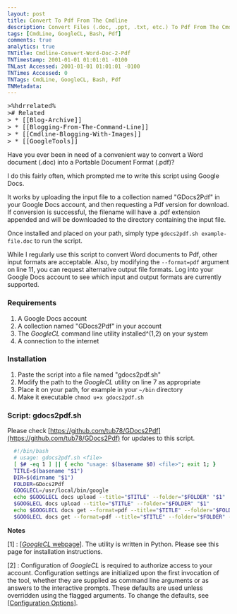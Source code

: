 ```yaml
---
layout: post
title: Convert To Pdf From The Cmdline
description: Convert Files (.doc, .ppt, .txt, etc.) To Pdf From The Cmdline
tags: [CmdLine, GoogleCL, Bash, Pdf]
comments: true
analytics: true
TNTitle: Cmdline-Convert-Word-Doc-2-Pdf
TNTimestamp: 2001-01-01 01:01:01 -0100
TNLast Accessed: 2001-01-01 01:01:01 -0100
TNTimes Accessed: 0
TNTags: CmdLine, GoogleCL, Bash, Pdf
TNMetadata: 
---
```




<pre class="action ideaaction">
>%hdrrelated%
># Related
> * [[Blog-Archive]]
> * [[Blogging-From-The-Command-Line]]
> * [[Cmdline-Blogging-With-Images]]
> * [[GoogleTools]]
</pre>

Have you ever been in need of a convenient way to convert a Word document (.doc) into a Portable Document Format (.pdf)?

I do this fairly often, which prompted me to write this script using Google Docs.

It works by uploading the input file to a collection named "GDocs2Pdf" in your Google Docs account, and then requesting a Pdf version for download.  If conversion is successful, the filename will have a .pdf extension appended and will be downloaded to the directory containing the input file.

Once installed and placed on your path, simply type `gdocs2pdf.sh example-file.doc` to run the script.

While I regularly use this script to convert Word documents to Pdf, other input formats are acceptable.  Also, by modifying the `--format=pdf` argument on line 11, you can request alternative output file formats.  Log into your Google Docs account to see which input and output formats are currently supported.


<!-- more -->

### Requirements

1. A Google Docs account
1. A collection named "GDocs2Pdf" in your account
1. The _GoogleCL_ command line utility installed^(1,2) on your system
1. A connection to the internet

### Installation

1. Paste the script into a file named "gdocs2pdf.sh"
1. Modify the path to the _GoogleCL_ utility on line 7 as appropriate
1. Place it on your path, for example in your `~/bin` directory
1. Make it executable `chmod u+x gdocs2pdf.sh`

### Script: gdocs2pdf.sh

Please check [https://github.com/tub78/GDocs2Pdf](https://github.com/tub78/GDocs2Pdf) for updates to this script.

``` bash
  #!/bin/bash
  # usage: gdocs2pdf.sh <file>
  [ $# -eq 1 ] || { echo "usage: $(basename $0) <file>"; exit 1; }
  TITLE=$(basename "$1")
  DIR=$(dirname "$1")
  FOLDER=GDocs2Pdf
  GOOGLECL=/usr/local/bin/google
  echo $GOOGLECL docs upload --title="$TITLE" --folder="$FOLDER" "$1"
  $GOOGLECL docs upload --title="$TITLE" --folder="$FOLDER" "$1"
  echo $GOOGLECL docs get --format=pdf --title="$TITLE" --folder="$FOLDER" --dest="$DIR"
  $GOOGLECL docs get --format=pdf --title="$TITLE" --folder="$FOLDER" --dest="$DIR"
```

__Notes__

[1]
: [[_GoogleCL_ webpage](http://code.google.com/p/googlecl/)].  The utility is written in Python.  Please see this page for installation instructions.

[2]
: Configuration of _GoogleCL_ is required to authorize access to your account.  Configuration settings are initialized upon the first invocation of the tool, whether they are supplied as command line arguments or as answers to the interactive prompts.  These defaults are used unless overridden using the flagged arguments.  To change the defaults, see [[Configuration Options](http://code.google.com/p/googlecl/wiki/ConfigurationOptions)].




